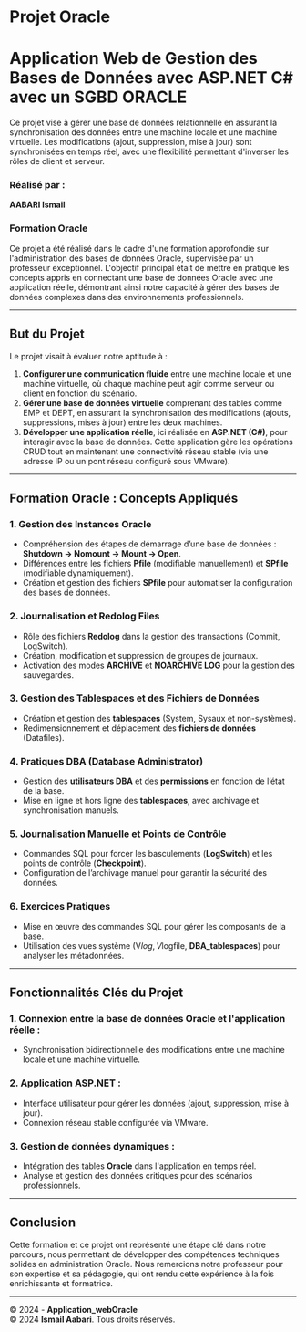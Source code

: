 # Projet Oracle

# Application Web de Gestion des Bases de Données avec ASP.NET C# avec un SGBD ORACLE
Ce projet vise à gérer une base de données relationnelle en assurant la synchronisation des données entre une machine locale et une machine virtuelle. Les modifications (ajout, suppression, mise à jour) sont synchronisées en temps réel, avec une flexibilité permettant d'inverser les rôles de client et serveur.

### Réalisé par :
**AABARI Ismail**

### Formation Oracle

Ce projet a été réalisé dans le cadre d'une formation approfondie sur l'administration des bases de données Oracle, supervisée par un professeur exceptionnel. L'objectif principal était de mettre en pratique les concepts appris en connectant une base de données Oracle avec une application réelle, démontrant ainsi notre capacité à gérer des bases de données complexes dans des environnements professionnels.

---

## But du Projet

Le projet visait à évaluer notre aptitude à :

1. **Configurer une communication fluide** entre une machine locale et une machine virtuelle, où chaque machine peut agir comme serveur ou client en fonction du scénario.
2. **Gérer une base de données virtuelle** comprenant des tables comme EMP et DEPT, en assurant la synchronisation des modifications (ajouts, suppressions, mises à jour) entre les deux machines.
3. **Développer une application réelle**, ici réalisée en **ASP.NET (C#)**, pour interagir avec la base de données. Cette application gère les opérations CRUD tout en maintenant une connectivité réseau stable (via une adresse IP ou un pont réseau configuré sous VMware).

---

## Formation Oracle : Concepts Appliqués

### 1. Gestion des Instances Oracle
- Compréhension des étapes de démarrage d’une base de données : **Shutdown → Nomount → Mount → Open**.
- Différences entre les fichiers **Pfile** (modifiable manuellement) et **SPfile** (modifiable dynamiquement).
- Création et gestion des fichiers **SPfile** pour automatiser la configuration des bases de données.

### 2. Journalisation et Redolog Files
- Rôle des fichiers **Redolog** dans la gestion des transactions (Commit, LogSwitch).
- Création, modification et suppression de groupes de journaux.
- Activation des modes **ARCHIVE** et **NOARCHIVE LOG** pour la gestion des sauvegardes.

### 3. Gestion des Tablespaces et des Fichiers de Données
- Création et gestion des **tablespaces** (System, Sysaux et non-systèmes).
- Redimensionnement et déplacement des **fichiers de données** (Datafiles).

### 4. Pratiques DBA (Database Administrator)
- Gestion des **utilisateurs DBA** et des **permissions** en fonction de l’état de la base.
- Mise en ligne et hors ligne des **tablespaces**, avec archivage et synchronisation manuels.

### 5. Journalisation Manuelle et Points de Contrôle
- Commandes SQL pour forcer les basculements (**LogSwitch**) et les points de contrôle (**Checkpoint**).
- Configuration de l’archivage manuel pour garantir la sécurité des données.

### 6. Exercices Pratiques
- Mise en œuvre des commandes SQL pour gérer les composants de la base.
- Utilisation des vues système (V$log, V$logfile, **DBA_tablespaces**) pour analyser les métadonnées.

---

## Fonctionnalités Clés du Projet

### 1. Connexion entre la base de données Oracle et l'application réelle :
- Synchronisation bidirectionnelle des modifications entre une machine locale et une machine virtuelle.

### 2. Application ASP.NET :
- Interface utilisateur pour gérer les données (ajout, suppression, mise à jour).
- Connexion réseau stable configurée via VMware.

### 3. Gestion de données dynamiques :
- Intégration des tables **Oracle** dans l'application en temps réel.
- Analyse et gestion des données critiques pour des scénarios professionnels.

---

## Conclusion

Cette formation et ce projet ont représenté une étape clé dans notre parcours, nous permettant de développer des compétences techniques solides en administration Oracle. Nous remercions notre professeur pour son expertise et sa pédagogie, qui ont rendu cette expérience à la fois enrichissante et formatrice.

---

© 2024 - **Application_webOracle**  
© 2024 **Ismail Aabari**. Tous droits réservés.

